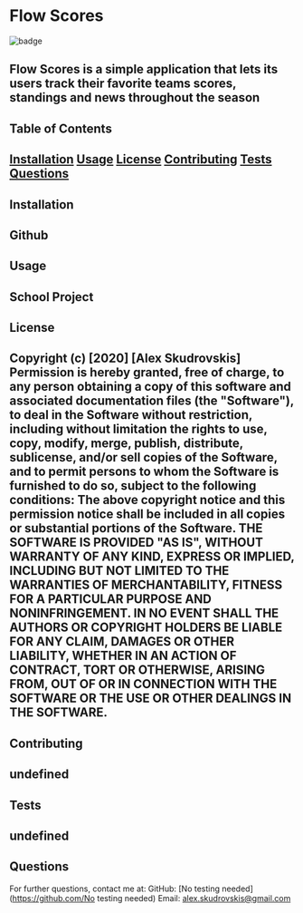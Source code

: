 # Flow Scores
    
![badge](https://img.shields.io/badge/license--blue)

Flow Scores is a simple application that lets its users track their favorite teams scores, standings and news throughout the season
---
## Table of Contents
[Installation](#installation)
[Usage](#usage)
[License](#license)
[Contributing](#contributing)
[Tests](#tests)
[Questions](#questions)
---
## Installation
Github
---
## Usage
School Project
---
## License

Copyright (c) [2020] [Alex Skudrovskis]
Permission is hereby granted, free of charge, to any person obtaining a copy
of this software and associated documentation files (the "Software"), to deal
in the Software without restriction, including without limitation the rights
to use, copy, modify, merge, publish, distribute, sublicense, and/or sell
copies of the Software, and to permit persons to whom the Software is
furnished to do so, subject to the following conditions:
The above copyright notice and this permission notice shall be included in all
copies or substantial portions of the Software.
THE SOFTWARE IS PROVIDED "AS IS", WITHOUT WARRANTY OF ANY KIND, EXPRESS OR
IMPLIED, INCLUDING BUT NOT LIMITED TO THE WARRANTIES OF MERCHANTABILITY,
FITNESS FOR A PARTICULAR PURPOSE AND NONINFRINGEMENT. IN NO EVENT SHALL THE
AUTHORS OR COPYRIGHT HOLDERS BE LIABLE FOR ANY CLAIM, DAMAGES OR OTHER
LIABILITY, WHETHER IN AN ACTION OF CONTRACT, TORT OR OTHERWISE, ARISING FROM,
OUT OF OR IN CONNECTION WITH THE SOFTWARE OR THE USE OR OTHER DEALINGS IN THE
SOFTWARE.
---
## Contributing

undefined
---
## Tests

undefined
---
## Questions
For further questions, contact me at:
GitHub: [No testing needed](https://github.com/No testing needed)
Email: <alex.skudrovskis@gmail.com>
  